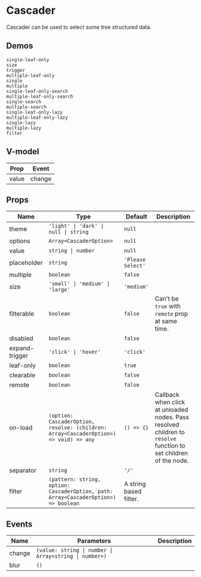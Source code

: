 # Cascader
Cascader can be used to select some tree structured data.
## Demos
```demo
single-leaf-only
size
trigger
multiple-leaf-only
single
multiple
single-leaf-only-search
multiple-leaf-only-search
single-search
multiple-search
single-leaf-only-lazy
multiple-leaf-only-lazy
single-lazy
multiple-lazy
filter
```
## V-model
|Prop|Event|
|-|-|
|value|change|

## Props
|Name|Type|Default|Description|
|-|-|-|-|
|theme|`'light' \| 'dark' \| null \| string`|`null`||
|options|`Array<CascaderOption>`|`null`||
|value|`string \| number`|`null`||
|placeholder|`string`|`'Please Select'`||
|multiple|`boolean`|`false`||
|size|`'small' \| 'medium' \| 'large'`|`'medium'`||
|filterable|`boolean`|`false`|Can't be `true` with `remote` prop at same time.|
|disabled|`boolean`|`false`||
|expand-trigger|`'click' \| 'hover'`|`'click'`||
|leaf-only|`boolean`|`true`||
|clearable|`boolean`|`false`||
|remote|`boolean`|`false`||
|on-load|`(option: CascaderOption, resolve: (children: Array<CascaderOption>) => void) => any`|`() => {}`|Callback when click at unloaded nodes. Pass resolved children to `resolve` function to set children of the node.|
|separator|`string`|`'/'`||
|filter|`(pattern: string, option: CascaderOption, path: Array<CascaderOption>) => boolean`|A string based filter.||

## Events
|Name|Parameters|Description|
|-|-|-|
|change|`(value: string \| number \| Array<string \| number>)`||
|blur|`()`||